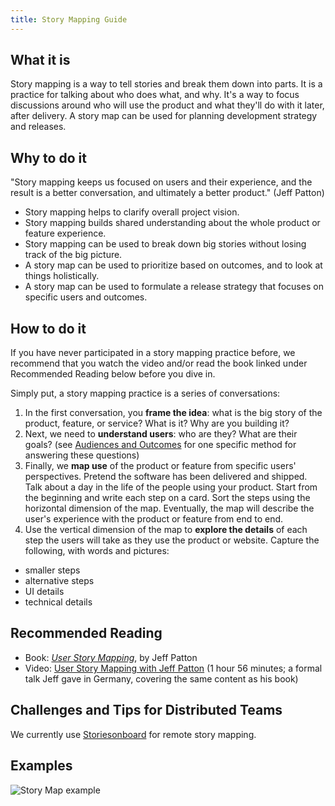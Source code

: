 ```yaml
---
title: Story Mapping Guide
---
```

## What it is

Story mapping is a way to tell stories and break them down into parts. It is a practice for talking about who does what, and why. It's a way to focus discussions around who will use the product and what they'll do with it later, after delivery. A story map can be used for planning development strategy and releases.

## Why to do it

"Story mapping keeps us focused on users and their experience, and the result is a better conversation, and ultimately a better product." (Jeff Patton)

-   Story mapping helps to clarify overall project vision.
-   Story mapping builds shared understanding about the whole product or feature experience.
-   Story mapping can be used to break down big stories without losing track of the big picture.
-   A story map can be used to prioritize based on outcomes, and to look at things holistically.
-   A story map can be used to formulate a release strategy that focuses on specific users and outcomes.

## How to do it

If you have never participated in a story mapping practice before, we recommend that you watch the video and/or read the book linked under Recommended Reading below before you dive in.

Simply put, a story mapping practice is a series of conversations:

1.  In the first conversation, you **frame the idea**: what is the big story of the product, feature, or service? What is it? Why are you building it?
2.  Next, we need to **understand users**: who are they? What are their goals? (see [Audiences and Outcomes](audiences-and-outcomes-guide.md) for one specific method for answering these questions)
3.  Finally, we **map use** of the product or feature from specific users' perspectives. Pretend the software has been delivered and shipped. Talk about a day in the life of the people using your product. Start from the beginning and write each step on a card. Sort the steps using the horizontal dimension of the map. Eventually, the map will describe the user's experience with the product or feature from end to end.
4.  Use the vertical dimension of the map to **explore the details** of each step the users will take as they use the product or website. Capture the following, with words and pictures:

-   smaller steps
-   alternative steps
-   UI details
-   technical details

## Recommended Reading

-   Book: _[User Story Mapping](http://shop.oreilly.com/product/0636920033851.do)_, by Jeff Patton
-   Video: [User Story Mapping with Jeff Patton](https://www.youtube.com/watch?v=AorAgSrHjKM) (1 hour 56 minutes; a formal talk Jeff gave in Germany, covering the same content as his book)

## Challenges and Tips for Distributed Teams

We currently use [Storiesonboard](https://civicactions.storiesonboard.com/) for remote story mapping.

## Examples

![Story Map example](../../assets/images/story-mapping.jpg)